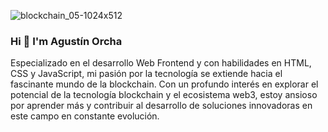 ![blockchain_05-1024x512](https://github.com/aguorcha/aguorcha/assets/112417271/dc567d90-55b2-4ec6-8eaf-0bfc4d631db3)
### Hi 👋 I'm Agustín Orcha

Especializado en el desarrollo Web Frontend y con habilidades en HTML, CSS y JavaScript, mi pasión por la tecnología se extiende hacia el fascinante mundo de la blockchain. Con un profundo interés en explorar el potencial de la tecnología blockchain y el ecosistema web3, estoy ansioso por aprender más y contribuir al desarrollo de soluciones innovadoras en este campo en constante evolución.





